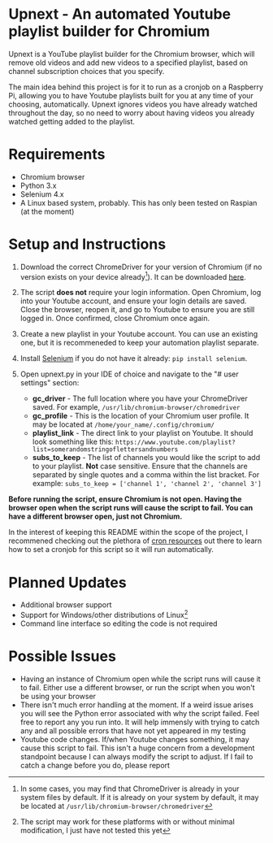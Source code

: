 # Upnext - An automated Youtube playlist builder for Chromium

Upnext is a YouTube playlist builder for the Chromium browser, which will remove old videos and add new videos to a specified playlist, based on channel subscription choices that you specify.

The main idea behind this project is for it to run as a cronjob on a Raspberry Pi, allowing you to have Youtube playlists built for you at any time of your choosing, automatically. Upnext ignores videos you have already watched throughout the day, so no need to worry about having videos you already watched getting added to the playlist.

# Requirements
- Chromium browser
- Python 3.x
- Selenium 4.x
- A Linux based system, probably. This has only been tested on Raspian (at the moment)

# Setup and Instructions
1) Download the correct ChromeDriver for your version of Chromium (if no version exists on your device already[^1]). It can be downloaded [here](https://chromedriver.chromium.org/).
2) The script **does not** require your login information. Open Chromium, log into your Youtube account, and ensure your login details are saved. Close the browser, reopen it, and go to Youtube to ensure you are still logged in. Once confirmed, close Chromium once again.
3) Create a new playlist in your Youtube account. You can use an existing one, but it is recommeneded to keep your automation playlist separate. 
4) Install [Selenium](https://selenium-python.readthedocs.io/) if you do not have it already: ```pip install selenium```.
5) Open upnext.py in your IDE of choice and navigate to the "# user settings" section:

   * **gc_driver** - The full location where you have your ChromeDriver saved. For example, ```/usr/lib/chromium-browser/chromedriver```
   * **gc_profile** - This is the location of your Chromium user profile. It may be located at ```/home/your_name/.config/chromium/```
   *  **playlist_link** - The direct link to your playlist on Youtube. It should look something like this: ```https://www.youtube.com/playlist?list=somerandomstringoflettersandnumbers```
   *  **subs_to_keep** - The list of channels you would like the script to add to your playlist. **Not** case sensitive. Ensure that the channels are separated by single quotes and a comma within the list bracket. For example: ```subs_to_keep = ['channel 1', 'channel 2', 'channel 3']```

**Before running the script, ensure Chromium is not open. Having the browser open when the script runs will cause the script to fail. You can have a different browser open, just not Chromium.**

In the interest of keeping this README within the scope of the project, I recommened checking out the plethora of [cron resources](https://www.google.com/search?q=python+script+cronjob) out there to learn how to set a cronjob for this script so it will run automatically.

# Planned Updates
- Additional browser support
- Support for Windows/other distributions of Linux[^2]
- Command line interface so editing the code is not required

# Possible Issues
- Having an instance of Chromium open while the script runs will cause it to fail. Either use a different browser, or run the script when you won't be using your browser
- There isn't much error handling at the moment. If a weird issue arises you will see the Python error associated with why the script failed. Feel free to report any you run into. It will help immensly with trying to catch any and all possible errors that have not yet appeared in my testing
- Youtube code changes. If/when Youtube changes something, it may cause this script to fail. This isn't a huge concern from a development standpoint because I can always modify the script to adjust. If I fail to catch a change before you do, please report

[^1]: In some cases, you may find that ChromeDriver is already in your system files by default. If it is already on your system by default, it may be located at ```/usr/lib/chromium-browser/chromedriver```
[^2]: The script may work for these platforms with or without minimal modification, I just have not tested this yet
